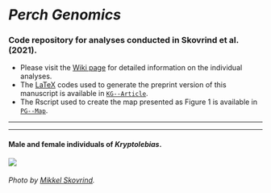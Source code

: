 # _Perch Genomics_

### Code repository for analyses conducted in Skovrind et al. (2021).

- Please visit the [Wiki page](https://github.com/layka-pacheco/PerchGenomics/wiki) for detailed information on the individual analyses.
- The [LaTeX](https://en.wikipedia.org/wiki/LaTeX) codes used to generate the preprint version of this manuscript is available in [`KG--Article`](https://github.com/layka-pacheco/PerchGenomics/tree/main/CIG--Article).
- The Rscript used to create the map presented as Figure 1 is available in [`PG--Map`](https://github.com/layka-pacheco/PerchGenomics/tree/main/PG--Pipeline/PG--Plots/PG--Map).
***
***

#### Male and female individuals of _Kryptolebias_.

![](https://github.com/layka-pacheco/PerchGenomics/blob/main/PG--Pipeline/PG--GitHubAuxiliaryFiles/PG--PhotoWiki.jpeg)

###### Photo by [Mikkel Skovrind](mikkel.skovrind@sund.ku.dk).
